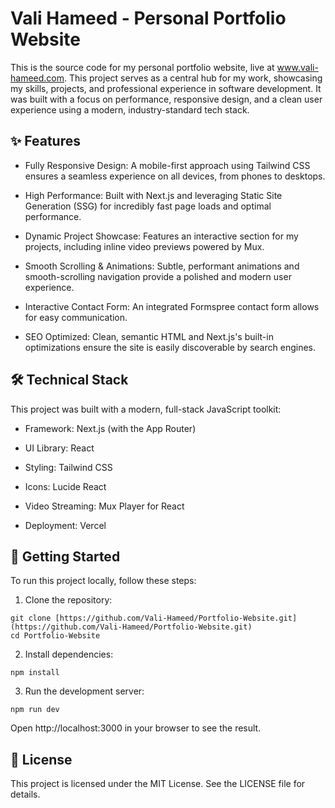 # Vali Hameed - Personal Portfolio Website

This is the source code for my personal portfolio website, live at www.vali-hameed.com. This project serves as a central hub for my work, showcasing my skills, projects, and professional experience in software development. It was built with a focus on performance, responsive design, and a clean user experience using a modern, industry-standard tech stack.

## ✨ Features
* Fully Responsive Design: A mobile-first approach using Tailwind CSS ensures a seamless experience on all devices, from phones to desktops.

* High Performance: Built with Next.js and leveraging Static Site Generation (SSG) for incredibly fast page loads and optimal performance.

* Dynamic Project Showcase: Features an interactive section for my projects, including inline video previews powered by Mux.

* Smooth Scrolling & Animations: Subtle, performant animations and smooth-scrolling navigation provide a polished and modern user experience.

* Interactive Contact Form: An integrated Formspree contact form allows for easy communication.

* SEO Optimized: Clean, semantic HTML and Next.js's built-in optimizations ensure the site is easily discoverable by search engines.

## 🛠️ Technical Stack
This project was built with a modern, full-stack JavaScript toolkit:

* Framework: Next.js (with the App Router)

* UI Library: React

* Styling: Tailwind CSS

* Icons: Lucide React

* Video Streaming: Mux Player for React

* Deployment: Vercel

## 🚀 Getting Started
To run this project locally, follow these steps:

1. Clone the repository:
```
git clone [https://github.com/Vali-Hameed/Portfolio-Website.git](https://github.com/Vali-Hameed/Portfolio-Website.git)
cd Portfolio-Website
```
2. Install dependencies:
```
npm install
```
3. Run the development server:
```
npm run dev
```
Open http://localhost:3000 in your browser to see the result.

## 📜 License
This project is licensed under the MIT License. See the LICENSE file for details.
